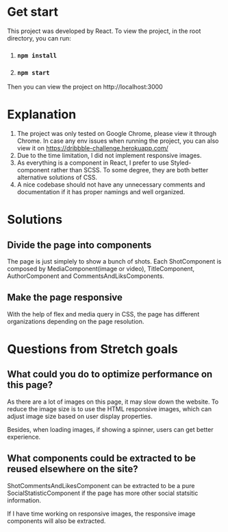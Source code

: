 # Get start

This project was developed by React. To view the project, in the root directory, you can run:

1. ### `npm install` 
2. ### `npm start`
Then you can view the project on http://localhost:3000


# Explanation
1. The project was only tested on Google Chrome, please view it through Chrome. In case any env issues when running the project, you can also view it on https://dribbble-challenge.herokuapp.com/ 
2. Due to the time limitation, I did not implement responsive images.
3. As everything is a component in React, I prefer to use Styled-component rather than SCSS. To some degree, they are both better alternative solutions of CSS.
4. A nice codebase should not have any unnecessary comments and documentation if it has proper namings and well organized.

# Solutions
## Divide the page into components
The page is just simplely to show a bunch of shots. Each ShotComponent is composed by MediaComponent(image or video), TitleComponent, AuthorComponent and CommentsAndLiksComponents. 
## Make the page responsive
With the help of flex and media query in CSS, the page has different organizations depending on the page resolution.

# Questions from Stretch goals
## What could you do to optimize performance on this page? 
 As there are a lot of images on this page, it may slow down the website. To reduce the image size is to use the HTML responsive images, which can adjust image size based on user display properties.
 
 Besides, when loading images, if showing a spinner, users can get better experience.

## What components could be extracted to be reused elsewhere on the site? 
ShotCommentsAndLikesComponent can be extracted to be a pure SocialStatisticComponent if the page has more other social statsitic information.

If I have time working on responsive images, the responsive image components will also be extracted.

